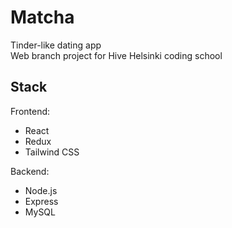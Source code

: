 # Matcha

Tinder-like dating app<br />
Web branch project for Hive Helsinki coding school

## Stack

Frontend:
- React
- Redux
- Tailwind CSS

Backend:
- Node.js
- Express
- MySQL
